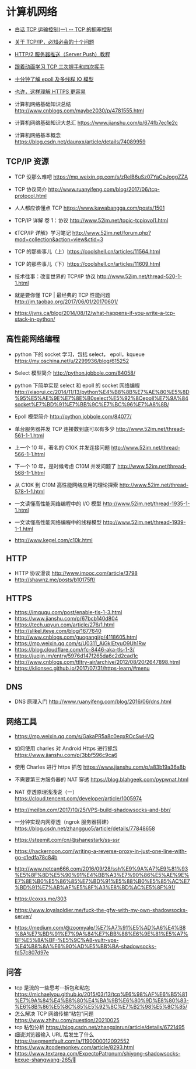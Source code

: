 # 计算机网络

- [白话 TCP 运输控制(一) -- TCP 的拥塞控制](https://blog.csdn.net/zxm342698145/article/details/80998692)

- [关于 TCP/IP，必知必会的十个问题](https://mp.weixin.qq.com/s/qn5fw8yHvjBou6Ps2Xo9Lw)
- [HTTP/2 服务器推送（Server Push）教程](http://www.ruanyifeng.com/blog/2018/03/http2_server_push.html)
- [跟着动画学习 TCP 三次握手和四次挥手](https://mp.weixin.qq.com/s/pSrKbVryn71kDVIXUtpXMA)
- [十分钟了解 epoll 及多线程 IO 模型](https://mp.weixin.qq.com/s/7s7INzemjLFr7pd9Rx03Ww)
- [也许，这样理解 HTTPS 更容易](http://showme.codes/2017-02-20/understand-https/)
- 计算机网络基础知识总结 http://www.cnblogs.com/maybe2030/p/4781555.html
- 计算机网络基础知识大总汇 https://www.jianshu.com/p/674fb7ec1e2c
- 计算机网络基本概念 https://blog.csdn.net/daunxx/article/details/74089959

## TCP/IP 资源

- TCP 没那么难吧 https://mp.weixin.qq.com/s/zRelB6uSz07YaCoJoggZZA

- TCP 协议简介 http://www.ruanyifeng.com/blog/2017/06/tcp-protocol.html
- 人人都应该懂点 TCP https://www.kawabangga.com/posts/1501
- TCP/IP 详解 卷 1：协议 http://www.52im.net/topic-tcpipvol1.html
- 《TCP/IP 详解》学习笔记 http://www.52im.net/forum.php?mod=collection&action=view&ctid=3
- TCP 的那些事儿（上）https://coolshell.cn/articles/11564.html
- TCP 的那些事儿（下）https://coolshell.cn/articles/11609.html
- 技术往事：改变世界的 TCP/IP 协议 http://www.52im.net/thread-520-1-1.html
- 就是要你懂 TCP | 最经典的 TCP 性能问题 http://jm.taobao.org/2017/06/01/20170601/
- https://jvns.ca/blog/2014/08/12/what-happens-if-you-write-a-tcp-stack-in-python/

## 高性能网络编程

- python 下的 socket 学习，包括 select， epoll，kqueue https://my.oschina.net/u/2299936/blog/615252
- Select 模型简介
  http://python.jobbole.com/84058/

- python 下简单实现 select 和 epoll 的 socket 网络编程 http://xiaorui.cc/2014/11/13/python%E4%B8%8B%E7%AE%80%E5%8D%95%E5%AE%9E%E7%8E%B0select%E5%92%8Cepoll%E7%9A%84socket%E7%BD%91%E7%BB%9C%E7%BC%96%E7%A8%8B/

- Epoll 模型简介
  http://python.jobbole.com/84077/
- 单台服务器并发 TCP 连接数到底可以有多少 http://www.52im.net/thread-561-1-1.html
- 上一个 10 年，著名的 C10K 并发连接问题 http://www.52im.net/thread-566-1-1.html
- 下一个 10 年，是时候考虑 C10M 并发问题了 http://www.52im.net/thread-568-1-1.html
- 从 C10K 到 C10M 高性能网络应用的理论探索 http://www.52im.net/thread-578-1-1.html
- 一文读懂高性能网络编程中的 I/O 模型 http://www.52im.net/thread-1935-1-1.html
- 一文读懂高性能网络编程中的线程模型 http://www.52im.net/thread-1939-1-1.html
- http://www.kegel.com/c10k.html

## HTTP

- HTTP 协议漫谈 http://www.imooc.com/article/3798
- http://shawnz.me/posts/b10175ff/

## HTTPS

- https://imququ.com/post/enable-tls-1-3.html
- https://www.jianshu.com/p/67bcb140d804
- https://tech.upyun.com/article/276/1.html
- http://slikel.iteye.com/blog/1677640
- http://www.cnblogs.com/guogangj/p/4118605.html
- https://mp.weixin.qq.com/s/U0311_AiGkIEtyuO9Uh1Rw
- https://blog.cloudflare.com/rfc-8446-aka-tls-1-3/
- https://juejin.im/entry/5976d147f265da6c2d2cad1c
- http://www.cnblogs.com/ttltry-air/archive/2012/08/20/2647898.html
- https://klionsec.github.io/2017/07/31/https-learn/#menu

## DNS

- DNS 原理入门 http://www.ruanyifeng.com/blog/2016/06/dns.html

## 网络工具

- https://mp.weixin.qq.com/s/GakaPR5a8c0eqxROcSwHVQ
- 如何使用 charles 对 Android Https 进行抓包 https://www.jianshu.com/p/3bbf596c9ca6
- 使用 Charles 进行 https 抓包 https://www.jianshu.com/p/a83b19a36a8b
- 不需要第三方服务器的 NAT 穿透 https://blog.blahgeek.com/pypwnat.html

- NAT 穿透原理浅浅说（一）
  https://cloud.tencent.com/developer/article/1005974
- http://meilbn.com/2017/10/25/VPS-build-shadowsocks-and-bbr/
- 一分钟实现内网穿透（ngrok 服务器搭建） https://blog.csdn.net/zhangguo5/article/details/77848658
- https://steemit.com/cn/@shanestark/ss-ssr
- https://hackernoon.com/writing-a-reverse-proxy-in-just-one-line-with-go-c1edfa78c84b
- http://www.netcan666.com/2016/09/28/ssh%E9%9A%A7%E9%81%93%E5%8F%8D%E5%90%91%E4%BB%A3%E7%90%86%E5%AE%9E%E7%8E%B0%E5%86%85%E7%BD%91%E5%88%B0%E5%85%AC%E7%BD%91%E7%AB%AF%E5%8F%A3%E8%BD%AC%E5%8F%91/
- https://coxxs.me/303
- https://www.loyalsoldier.me/fuck-the-gfw-with-my-own-shadowsocks-server/
- https://medium.com/@zoomyale/%E7%A7%91%E5%AD%A6%E4%B8%8A%E7%BD%91%E7%9A%84%E7%BB%88%E6%9E%81%E5%A7%BF%E5%8A%BF-%E5%9C%A8-vultr-vps-%E4%B8%8A%E6%90%AD%E5%BB%BA-shadowsocks-fd57c807d97e

## 问答

- tcp 是流的一些思考--拆包和粘包 https://michaelyou.github.io/2015/03/13/tcp%E6%98%AF%E6%B5%81%E7%9A%84%E4%B8%80%E4%BA%9B%E6%80%9D%E8%80%83-%E6%8B%86%E5%8C%85%E5%92%8C%E7%B2%98%E5%8C%85/
- 怎么解决 TCP 网络传输“粘包”问题 https://www.zhihu.com/question/20210025
- tcp 粘包分析 https://blog.csdn.net/zhangxinrun/article/details/6721495
- 细说浏览器输入 URL 后发生了什么 https://segmentfault.com/a/1190000012092552
- https://www.itcodemonkey.com/article/8293.html
- https://www.textarea.com/ExpectoPatronum/shiyong-shadowsocks-kexue-shangwang-265/
